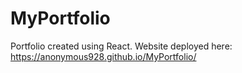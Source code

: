 # MyPortfolio
Portfolio created using React.
Website deployed here: https://anonymous928.github.io/MyPortfolio/
